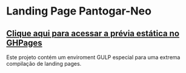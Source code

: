 # Landing Page Pantogar-Neo

## [Clique aqui para acessar a prévia estática no GHPages](https://vitorregisrr.github.io/pantogarneo/src/)


Este projeto contém um enviroment GULP especial para uma extrema compilação de landing pages.
